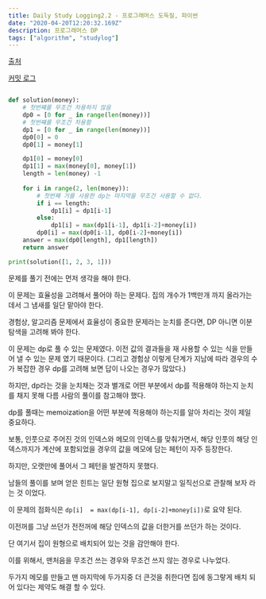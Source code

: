 ```yaml
---
title: Daily Study Logging2.2 - 프로그래머스 도둑질, 파이썬 
date: "2020-04-20T12:20:32.169Z"
description: 프로그래머스 DP
tags: ["algorithm", "studylog"] 
---
```

[출처](https://programmers.co.kr/learn/courses/30/lessons/42897)


[커밋 로그](https://github.com/Jesscha/algorithmsolutions/commit/ddc431d652d9726349e584db572b303bda29fd1c)

```python

def solution(money):
    # 첫번쨰를 무조건 차용하지 않음
    dp0 = [0 for _ in range(len(money))]
    # 첫번쨰를 무조건 차용함 
    dp1 = [0 for _ in range(len(money))]
    dp0[0] = 0 
    dp0[1] = money[1]

    dp1[0] = money[0]
    dp1[1] = max(money[0], money[1])
    length = len(money) -1
    
    for i in range(2, len(money)):
        # 첫번째 거를 사용한 dp는 마지막을 무조건 사용할 수 없다. 
        if i == length:
            dp1[i] = dp1[i-1]
        else:
            dp1[i] = max(dp1[i-1], dp1[i-2]+money[i])
        dp0[i] = max(dp0[i-1], dp0[i-2]+money[i])
    answer = max(dp0[length], dp1[length])
    return answer

print(solution([1, 2, 3, 1]))


```

문제를 풀기 전에는 먼저 생각을 해야 한다. 

이 문제는 효율성을 고려해서 풀어야 하는 문제다. 집의 개수가 1백만개 까지 올라가는 데서 그 냄새를 일단 맡아야 한다. 

경험상, 알고리즘 문제에서 효율성이 중요한 문제라는 눈치를 준다면, DP 아니면 이분탐색을 고려해 봐야 한다.

이 문제는 dp로 풀 수 있는 문제였다. 이전 값의 결과들을 재 사용할 수 있는 식을 만들어 낼 수 있는 문제 였기 때문이다. (그리고 경험상 이렇게 단계가 지남에 따라 경우의 수가 복잡한 경우 dp를 고려해 보면 답이 나오는 경우가 많았다.)

하지만, dp라는 것을 눈치채는 것과 별개로 어떤 부분에서 dp를 적용해야 하는지 눈치를 채지 못해 다름 사람의 풀이를 참고해야 했다. 

dp를 풀때는 memoization을 어떤 부분에 적용해야 하는지를 알아 차리는 것이 제일 중요하다. 

보통, 인풋으로 주어진 것의 인덱스와 메모의 인덱스를 맞춰가면서, 해당 인풋의 해당 인덱스까지가 계산에 포함되었을 경우의 값을 메모에 담는 페턴이 자주 등장한다. 

하지만, 오랫만에 풀어서 그 페턴을 발견하지 못했다. 

남들의 풀이를 보며 얻은 힌트는 일단 원형 집으로 보지말고 일직선으로 관찰해 보자 라는 것 이었다. 

이 문제의 점화식은 `dp[i]  = max(dp[i-1], dp[i-2]+money[i])`로 요약 된다. 

이전꺼를 그냥 쓰던가 전전꺼에 해당 인덱스의 값을 더한거를 쓰던가 하는 것이다.

단 여기서 집이 원형으로 배치되어 있는 것을 감안해야 한다. 

이를 위해서, 맨처음을 무조건 쓰는 경우와 무조건 쓰지 않는 경우로 나누었다. 

두가지 메모를 만들고 맨 마지막에 두가지중 더 큰것을 취한다면 집에 동그랗게 배치 되어 있다는 제약도 해결 할 수 있다.